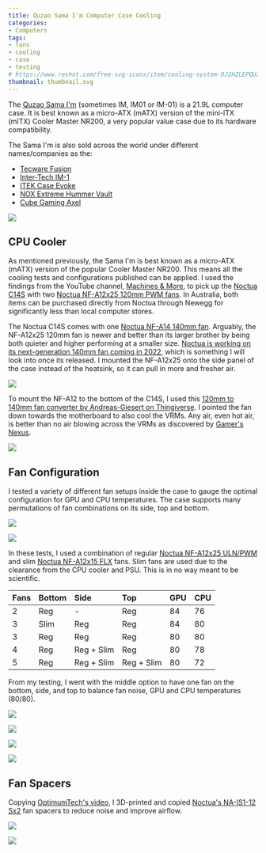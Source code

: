 ```yaml
---
title: Quzao Sama I'm Computer Case Cooling
categories:
- Computers
tags:
- fans
- cooling
- case
- testing
# https://www.reshot.com/free-svg-icons/item/cooling-system-DJ2HZLEPQU/
thumbnail: thumbnail.svg
---
```


The [Quzao Sama I'm](http://www.sama.cn/archives/827) (sometimes IM, IM01 or IM-01) is a 21.9L computer case. It is best known as a micro-ATX (mATX) version of the mini-ITX (mITX) Cooler Master NR200, a very popular value case due to its hardware compatibility.

The Sama I'm is also sold across the world under different names/companies as the:

- [Tecware Fusion](https://www.tecware.co/fusion)
- [Inter-Tech IM-1](https://inter-tech.de/en/products/case/micro-tower/im-1-pocket)
- [ITEK Case Evoke](https://www.itekevo.com/en/product/case-evoke/)
- [NOX Extreme Hummer Vault](https://www.nox-xtreme.com/cajas/hummer-vault)
- [Cube Gaming Axel](http://cubegaming.id/?p=1776)

![](sama-im-01.jpg)

## CPU Cooler

As mentioned previously, the Sama I'm is best known as a micro-ATX (mATX) version of the popular Cooler Master NR200. This means all the cooling tests and configurations published can be applied. I used the findings from the YouTube channel, [Machines & More](https://www.youtube.com/playlist?list=PLemnpiFP58grWaU7TdevQTX9KDd5rOvs3), to pick up the [Noctua C14S](https://noctua.at/en/nh-c14s) with two [Noctua NF-A12x25 120mm PWM fans](https://noctua.at/en/nf-a12x25-pwm). In Australia, both items can be purchased directly from Noctua through Newegg for significantly less than local computer stores.

The Noctua C14S comes with one [Noctua NF-A14 140mm fan](https://noctua.at/en/nf-a14-pwm.html). Arguably, the NF-A12x25 120mm fan is newer and better than its larger brother by being both quieter and higher performing at a smaller size. [Noctua is working on its next-generation 140mm fan coming in 2022](https://noctua.at/roadmap), which is something I will look into once its released. I mounted the NF-A12x25 onto the side panel of the case instead of the heatsink, so it can pull in more and fresher air.

![](side-panel.jpg)

To mount the NF-A12 to the bottom of the C14S, I used this [120mm to 140mm fan converter by Andreas-Giesert on Thingiverse](https://www.thingiverse.com/thing:3484426). I pointed the fan down towards the motherboard to also cool the VRMs. Any air, even hot air, is better than no air blowing across the VRMs as discovered by [Gamer's Nexus](https://www.youtube.com/watch?v=0qYHWAnvXv8).

![](c14s-01.jpg)

## Fan Configuration

I tested a variety of different fan setups inside the case to gauge the optimal configuration for GPU and CPU temperatures. The case supports many permutations of fan combinations on its side, top and bottom.

![](fan-combinations-01.png)

![](fan-combinations-02.png)

In these tests, I used a combination of regular [Noctua NF-A12x25 ULN/PWM](https://noctua.at/en/products/fan/nf-a12x25-uln) and slim [Noctua NF-A12x15 FLX](https://noctua.at/en/products/fan/nf-a12x15-flx) fans. Slim fans are used due to the clearance from the CPU cooler and PSU. This is in no way meant to be scientific.

| Fans | Bottom | Side       | Top        | GPU | CPU |
|:-----|:-------|:-----------|:-----------|:----|:----|
| 2    | Reg    | -          | Reg        | 84  | 76  |
| 3    | Slim   | Reg        | Reg        | 84  | 80  |
| 3    | Reg    | Reg        | Reg        | 80  | 80  |
| 4    | Reg    | Reg + Slim | Reg        | 80  | 78  |
| 5    | Reg    | Reg + Slim | Reg + Slim | 80  | 72  |

From my testing, I went with the middle option to have one fan on the bottom, side, and top to balance fan noise, GPU and CPU temperatures (80/80).

![](case-01.jpg)

![](case-02.jpg)

![](case-03.jpg)

![](case-04.jpg)

## Fan Spacers

Copying  [OptimumTech's video](https://www.youtube.com/watch?v=ztOZesVGIVo), I 3D-printed and copied [Noctua's NA-IS1-12 Sx2](https://noctua.at/en/na-is1-12-sx2) fan spacers to reduce noise and improve airflow.

![](fan-spacer.jpg)

![](fan-spacer-installed.jpg)
